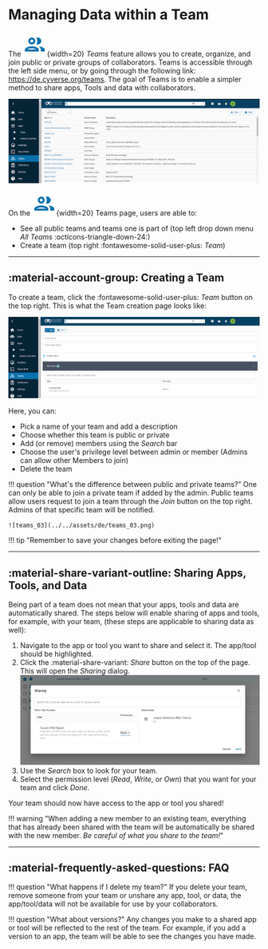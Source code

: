 # Managing Data within a Team

[team]: ../../assets/de/menu_items/teamsIcon_2.svg

The ![team]{width=20} *Teams* feature allows you to create, organize, and join public or private groups of collaborators. Teams is accessible through the left side menu, or by going through the following link: <https://de.cyverse.org/teams>. The goal of Teams is to enable a simpler method to share apps, Tools and data with collaborators.

![teams_01](../../assets/de/teams_01.png)

On the ![team]{width=20} Teams page, users are able to:

- See all public teams and teams one is part of (top left drop down menu *All Teams* :octicons-triangle-down-24:)
- Create a team (top right :fontawesome-solid-user-plus: *Team*)

---

## :material-account-group: Creating a Team

To create a team, click the :fontawesome-solid-user-plus: *Team* button on the top right. This is what the Team creation page looks like:

![teams_02](../../assets/de/teams_02.png)

Here, you can:

- Pick a name of your team and add a description
- Choose whether this team is public or private
- Add (or remove) members using the *Search* bar
- Choose the user's privilege level between admin or member (Admins can allow other Members to join)
- Delete the team

!!! question "What's the difference between public and private teams?"
    One can only be able to join a private team if added by the admin. Public teams allow users request to join a team through the *Join* button on the top right. Admins of that specific team will be notified.

    ![teams_03](../../assets/de/teams_03.png)

!!! tip "Remember to save your changes before exiting the page!"

---

## :material-share-variant-outline: Sharing Apps, Tools, and Data

Being part of a team does not mean that your apps, tools and data are automatically shared. The steps below will enable sharing of apps and tools, for example, with your team, (these steps are applicable to sharing data as well):

1. Navigate to the app or tool you want to share and select it. The app/tool should be highlighted.
1. Click the :material-share-variant: *Share* button on the top of the page. This will open the *Sharing* dialog. ![teams_04](../../assets/de/teams_04.png)
1. Use the *Search* box to look for your team.
1. Select the permission level (*Read*, *Write*, or *Own*) that you want for your team and click *Done*.

Your team should now have access to the app or tool you shared!

!!! warning "When adding a new member to an existing team, everything that has already been shared with the team will be automatically be shared with the new member. *Be careful of what you share to the team!*"

---

## :material-frequently-asked-questions: FAQ

!!! question "What happens if I delete my team?"
    If you delete your team, remove someone from your team or unshare any app, tool, or data, the app/tool/data will not be available for use by your collaborators.

!!! question "What about versions?"
    Any changes you make to a shared app or tool will be reflected to the rest of the team. For example, if you add a version to an app, the team will be able to see the changes you have made.
